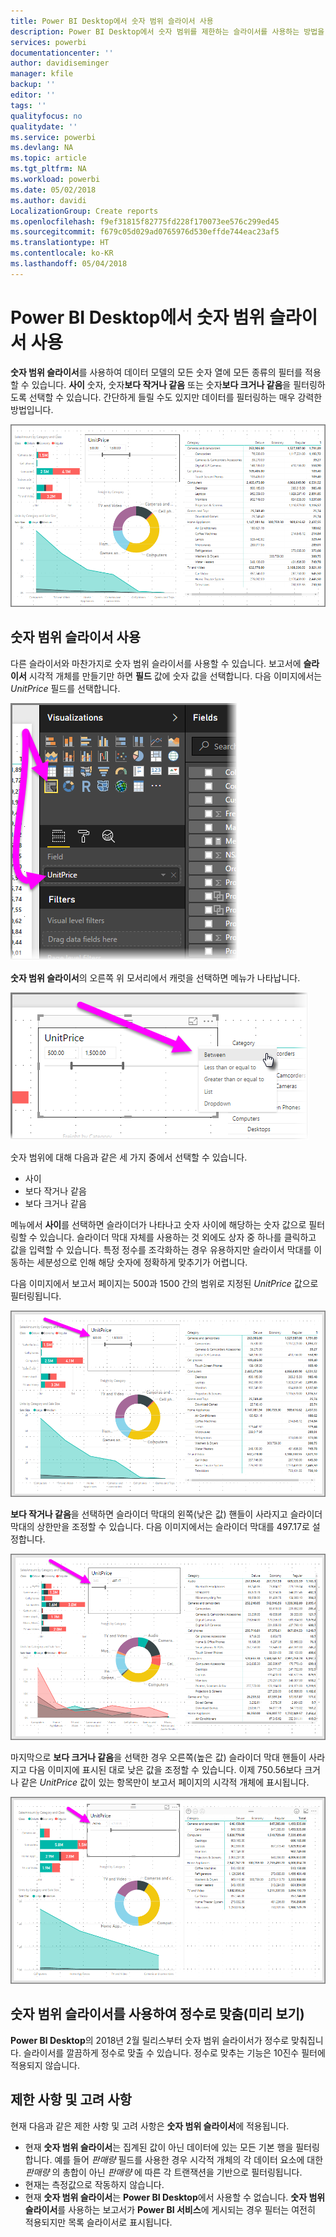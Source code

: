 ```yaml
---
title: Power BI Desktop에서 숫자 범위 슬라이서 사용
description: Power BI Desktop에서 숫자 범위를 제한하는 슬라이서를 사용하는 방법을 알아봅니다
services: powerbi
documentationcenter: ''
author: davidiseminger
manager: kfile
backup: ''
editor: ''
tags: ''
qualityfocus: no
qualitydate: ''
ms.service: powerbi
ms.devlang: NA
ms.topic: article
ms.tgt_pltfrm: NA
ms.workload: powerbi
ms.date: 05/02/2018
ms.author: davidi
LocalizationGroup: Create reports
ms.openlocfilehash: f9ef31815f82775fd228f170073ee576c299ed45
ms.sourcegitcommit: f679c05d029ad0765976d530effde744eac23af5
ms.translationtype: HT
ms.contentlocale: ko-KR
ms.lasthandoff: 05/04/2018
---
```

# <a name="use-the-numeric-range-slicer-in-power-bi-desktop"></a>Power BI Desktop에서 숫자 범위 슬라이서 사용
**숫자 범위 슬라이서**를 사용하여 데이터 모델의 모든 숫자 열에 모든 종류의 필터를 적용할 수 있습니다. **사이** 숫자, 숫자**보다 작거나 같음** 또는 숫자**보다 크거나 같음**을 필터링하도록 선택할 수 있습니다. 간단하게 들릴 수도 있지만 데이터를 필터링하는 매우 강력한 방법입니다.

![](media/desktop-slicer-numeric-range/slicer-numeric-range_2.png)

## <a name="using-the-numeric-range-slicer"></a>숫자 범위 슬라이서 사용
다른 슬라이서와 마찬가지로 숫자 범위 슬라이서를 사용할 수 있습니다. 보고서에 **슬라이서** 시각적 개체를 만들기만 하면 **필드** 값에 숫자 값을 선택합니다. 다음 이미지에서는 *UnitPrice* 필드를 선택합니다.

![](media/desktop-slicer-numeric-range/slicer-numeric-range_3.png)

**숫자 범위 슬라이서**의 오른쪽 위 모서리에서 캐럿을 선택하면 메뉴가 나타납니다.

![](media/desktop-slicer-numeric-range/slicer-numeric-range_4.png)

숫자 범위에 대해 다음과 같은 세 가지 중에서 선택할 수 있습니다.

* 사이
* 보다 작거나 같음
* 보다 크거나 같음

메뉴에서 **사이**를 선택하면 슬라이더가 나타나고 숫자 사이에 해당하는 숫자 값으로 필터링할 수 있습니다. 슬라이더 막대 자체를 사용하는 것 외에도 상자 중 하나를 클릭하고 값을 입력할 수 있습니다. 특정 정수를 조각화하는 경우 유용하지만 슬라이서 막대를 이동하는 세분성으로 인해 해당 숫자에 정확하게 맞추기가 어렵니다.

다음 이미지에서 보고서 페이지는 500과 1500 간의 범위로 지정된 *UnitPrice* 값으로 필터링됩니다.

![](media/desktop-slicer-numeric-range/slicer-numeric-range_5.png)

**보다 작거나 같음**을 선택하면 슬라이더 막대의 왼쪽(낮은 값) 핸들이 사라지고 슬라이더 막대의 상한만을 조정할 수 있습니다. 다음 이미지에서는 슬라이더 막대를 497.17로 설정합니다.

![](media/desktop-slicer-numeric-range/slicer-numeric-range_6.png)

마지막으로 **보다 크거나 같음**을 선택한 경우 오른쪽(높은 값) 슬라이더 막대 핸들이 사라지고 다음 이미지에 표시된 대로 낮은 값을 조정할 수 있습니다. 이제 750.56보다 크거나 같은 *UnitPrice* 값이 있는 항목만이 보고서 페이지의 시각적 개체에 표시됩니다.

![](media/desktop-slicer-numeric-range/slicer-numeric-range_7.png)

## <a name="snap-to-whole-numbers-with-the-numeric-range-slicer-preview"></a>숫자 범위 슬라이서를 사용하여 정수로 맞춤(미리 보기)

**Power BI Desktop**의 2018년 2월 릴리스부터 숫자 범위 슬라이서가 정수로 맞춰집니다. 슬라이서를 깔끔하게 정수로 맞출 수 있습니다. 정수로 맞추는 기능은 10진수 필터에 적용되지 않습니다.


## <a name="limitations-and-considerations"></a>제한 사항 및 고려 사항
현재 다음과 같은 제한 사항 및 고려 사항은 **숫자 범위 슬라이서**에 적용됩니다.

* 현재 **숫자 범위 슬라이서**는 집계된 값이 아닌 데이터에 있는 모든 기본 행을 필터링합니다. 예를 들어 *판매량* 필드를 사용한 경우 시각적 개체의 각 데이터 요소에 대한 *판매량* 의 총합이 아닌 *판매량* 에 따른 각 트랜잭션을 기반으로 필터링됩니다.
* 현재는 측정값으로 작동하지 않습니다.
* 현재 **숫자 범위 슬라이서**는 **Power BI Desktop**에서 사용할 수 없습니다. **숫자 범위 슬라이서**를 사용하는 보고서가 **Power BI 서비스**에 게시되는 경우 필터는 여전히 적용되지만 목록 슬라이서로 표시됩니다.

